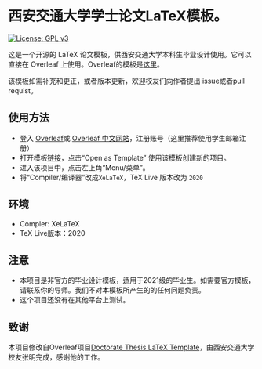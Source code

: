 # 西安交通大学学士论文LaTeX模板。

[![License: GPL v3](https://img.shields.io/badge/License-GPLv3-blue.svg)](https://www.gnu.org/licenses/gpl-3.0)

这是一个开源的 LaTeX 论文模板，供西安交通大学本科生毕业设计使用。它可以直接在 Overleaf 上使用。Overleaf的模板是[这里](https://www.overleaf.com/latex/templates/xian-jiaotong-university-bachelor-thesis-latex-template/rdpykcmzdrjp)。

该模板如需补充和更正，或者版本更新，欢迎校友们向作者提出 issue或者pull requist。

## 使用方法

- 登入 [Overleaf](https://www.overleaf.com/login)或 [Overleaf 中文网站](https://cn.overleaf.com/login)，注册账号（这里推荐使用学生邮箱注册）
- 打开模板[链接](https://www.overleaf.com/latex/templates/xian-jiaotong-university-bachelor-thesis-latex-template/rdpykcmzdrjp)，点击“Open as Template” 使用该模板创建新的项目。
- 进入该项目中，点击左上角“Menu/菜单”。
- 将“Compiler/编译器”改成`XeLaTeX`，TeX Live 版本改为 `2020`

## 环境

* Compler: XeLaTeX
* TeX Live版本：2020

## 注意

* 本项目是非官方的毕业设计模板，适用于2021级的毕业生。如需要官方模板，请联系你的导师。我们不对本模板所产生的的任何问题负责。
* 这个项目还没有在其他平台上测试。

## 致谢

本项目修改自Overleaf项目[Doctorate Thesis LaTeX Template](https://www.overleaf.com/latex/templates/latex-template-for-doctoral-thesis-of-xjtu/bmrqcdhbdrcw)，由西安交通大学校友张明完成，感谢他的工作。
